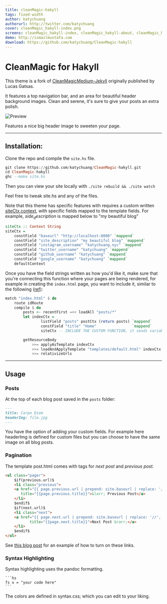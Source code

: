 ```yaml
---
title: cleanMagic-hakyll
tags: fixed-width
author: katychuang
authorurl: http://twitter.com/katychuang
cover: cleanMagic_hakyll-index.png
screens: cleanMagic_hakyll-index, cleanMagic_hakyll-about, cleanMagic_hakyll-archive, cleanMagic_hakyll-contact, cleanMagic_hakyll-index
demo: http://ismailmustafa.com
download: https://github.com/katychuang/CleanMagic-hakyll
---
```


# CleanMagic for Hakyll

This theme is a fork of [CleanMagicMedium-Jekyll](https://github.com/SpaceG/CleanMagicMedium-Jekyll) originally published by Lucas Gatsas.

It features a top navigation bar, and an area for beautiful header background images. Clean and serene, it's sure to give your posts an extra polish.

![Preview](https://raw.githubusercontent.com/SpaceG/spaceg.github.io/5f240c5e8b3f8e2cb9f776688466de651d5d8958/img/intro-theme-1.png)

Features a nice big header image to sweeten your page.

---

## Installation:

Clone the repo and compile the `site.hs` file.

```haskell
git clone https://github.com/katychuang/CleanMagic-hakyll.git
cd CleanMagic-hakyll
ghc --make site.hs
```

Then you can view your site locally with `./site rebuild && ./site watch`


Feel free to tweak site.hs and any of the files.

Note that this theme has specific features with requires a custom written [siteCtx context](https://github.com/katychuang/hakyll-cssgarden/blob/master/cleanMagic-hakyll/site.hs#L67), with specific fields mapped to the template fields. For example, $side_description$ is mapped below to "my beautiful blog"


```haskell
siteCtx :: Context String
siteCtx = 
    constField "baseurl" "http://localhost:8000" `mappend` 
    constField "site_description" "my beautiful blog" `mappend`
    constField "instagram_username" "katychuang.nyc" `mappend`
    constField "twitter_username" "katychuang" `mappend`
    constField "github_username" "katychuang" `mappend`
    constField "google_username" "katychuang" `mappend`
    defaultContext
```

Once you have the field strings written as how you'd like it, make sure that you're connecting this function where your pages are being rendered, for example in creating the `index.html` page, you want to include it, similar to the following ([ref](https://github.com/katychuang/hakyll-cssgarden/blob/master/cleanMagic-hakyll/site.hs#L51)): 

```haskell
match "index.html" $ do
    route idRoute
    compile $ do
        posts <- recentFirst =<< loadAll "posts/*"
        let indexCtx =
                listField "posts" postCtx (return posts) `mappend`
                constField "title" "Home"                `mappend`
                siteCtx -- INCLUDE THE CUSTOM FUNCTION, it sends variable/values to the template in the lines below

        getResourceBody
            >>= applyAsTemplate indexCtx
            >>= loadAndApplyTemplate "templates/default.html" indexCtx
            >>= relativizeUrls
```

---

## Usage

### **Posts**

At the top of each blog post saved in the `posts` folder: 

```markdown
---
title: Carpe Diem
headerImg: file.jpg
---
```

You have the option of adding your custom fields. For example here headerImg is defined for custom files but you can choose to have the same image on all blog posts.

### **Pagination**

The template post.html comes with tags for *next post* and *previous post*.

```html
<ul class="pager">
    $if(previous.url)$
    <li class="previous">
	<a href="{{ page.previous.url | prepend: site.baseurl | replace: '//', '/' }}" 
	   title="{{page.previous.title}}">&larr; Previous Post</a>
    </li>
    $endif$
    $if(next.url)$
    <li class="next">
	<a href="{{ page.next.url | prepend: site.baseurl | replace: '//', '/' }}"
           title="{{page.next.title}}">Next Post &rarr;</a>
    </li>
    $endif$
</ul>
```
See [this blog post]() for an example of how to turn on these links.



### **Syntax Highlighting**

Syntax highlighting uses the pandoc formatting.

    ```hs
	fs x = "your code here"
    ```

The colors are defined in syntax.css; which you can edit to your liking.


